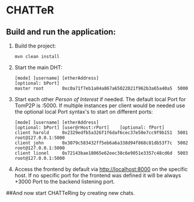 # CHATTeR

## Build and run the application:

1. Build the project:
    ```
    mvn clean install
    ```
2. Start the main DHT:
    ```
    [mode] [username] [etherAddress]                              [optional: bPort]
    master root       0xc0a71f7eb1a04a867a65022021f962b3a65a40a5  5000
    ```
3. Start each other _Person of Interest_ if needed. The default local Port for TomP2P is :5000. If multiple instances 
per client would be needed use the optional local Port syntax's to start on different ports:   
    ```
    [mode] [username] [etherAddress]                              [optional: bPort] [user@rHost:rPort]    [optional: fPort]   
    client harold     0x2329edfb5a326f1f6daf6cec37e50e7cc9f9b151  5001              root@127.0.0.1:5000   
    client john       0x3079c583432ff5eb6a6a338d94f868c81db53f7c  5002              root@127.0.0.1:5000   
    client lionel     0x72143bae18065e62eec38c6e9051e3357c48cd6d  5003              root@127.0.0.1:5000   
    ```
4. Access the frontend by default via [http://localhost:8000](http://localhost:8000/) on the specific host. If no 
  specific port for the frontend was defined it will be always +3000 Port to the backend listening port.


##And now start CHATTeRing by creating new chats.


